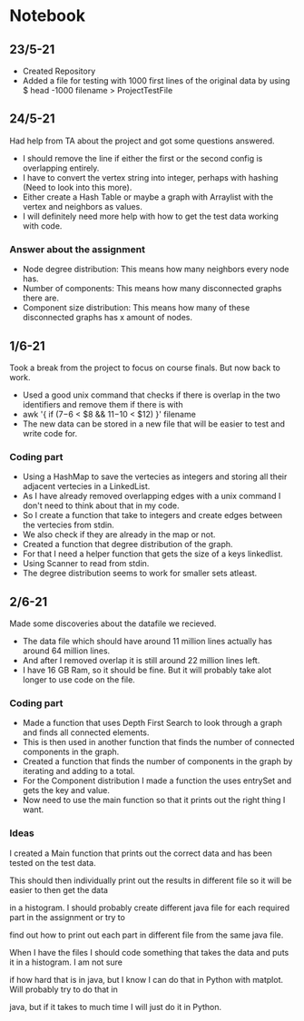 # Notebook

## 23/5-21
- Created Repository
- Added a file for testing with 1000 first lines of the original data by using
$ head -1000 filename > ProjectTestFile

## 24/5-21
Had help from TA about the project and got some questions answered.
- I should remove the line if either the first or the second config is overlapping entirely.
- I have to convert the vertex string into integer, perhaps with hashing (Need to look into this more). 
- Either create a Hash Table or maybe a graph with Arraylist with the vertex and neighbors as values.
- I will definitely need more help with how to get the test data working with code.

### Answer about the assignment
- Node degree distribution: This means how many neighbors every node has.
- Number of components: This means how many disconnected graphs there are.
- Component size distribution: This means how many of these disconnected graphs has x amount of nodes.

## 1/6-21
Took a break from the project to focus on course finals. But now back to work.
- Used a good unix command that checks if there is overlap in the two identifiers and remove them if there is with
- awk '{ if ($7-$6 < $8 && $11-$10 < $12) }' filename
- The new data can be stored in a new file that will be easier to test and write code for.

### Coding part
- Using a HashMap to save the vertecies as integers and storing all their adjacent vertecies in a LinkedList.
- As I have already removed overlapping edges with a unix command I don't need to think about that in my code.
- So I create a function that take to integers and create edges between the vertecies from stdin.
- We also check if they are already in the map or not.
- Created a function that degree distribution of the graph.
- For that I need a helper function that gets the size of a keys linkedlist.
- Using Scanner to read from stdin.
- The degree distribution seems to work for smaller sets atleast.

## 2/6-21
Made some discoveries about the datafile we recieved.
- The data file which should have around 11 million lines actually has around 64 million lines.
- And after I removed overlap it is still around 22 million lines left.
- I have 16 GB Ram, so it should be fine. But it will probably take alot longer to use code on the file.

### Coding part
- Made a function that uses Depth First Search to look through a graph and finds all connected elements.
- This is then used in another function that finds the number of connected components in the graph.
- Created a function that finds the number of components in the graph by iterating and adding to a total.
- For the Component distribution I made a function the uses entrySet and gets the key and value.
- Now need to use the main function so that it prints out the right thing I want.

### Ideas
I created a Main function that prints out the correct data and has been tested on the test data.

This should then individually print out the results in different file so it will be easier to then get the data

in a histogram. I should probably create different java file for each required part in the assignment or try to 

find out how to print out each part in different file from the same java file.

When I have the files I should code something that takes the data and puts it in a histogram. I am not sure

if how hard that is in java, but I know I can do that in Python with matplot. Will probably try to do that in

java, but if it takes to much time I will just do it in Python.
